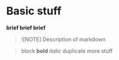 # Basic stuff

**brief brief brief**

> ![NOTE]
> Description of markdown

> block
**bold**
*italic*
duplicate
more stuff
